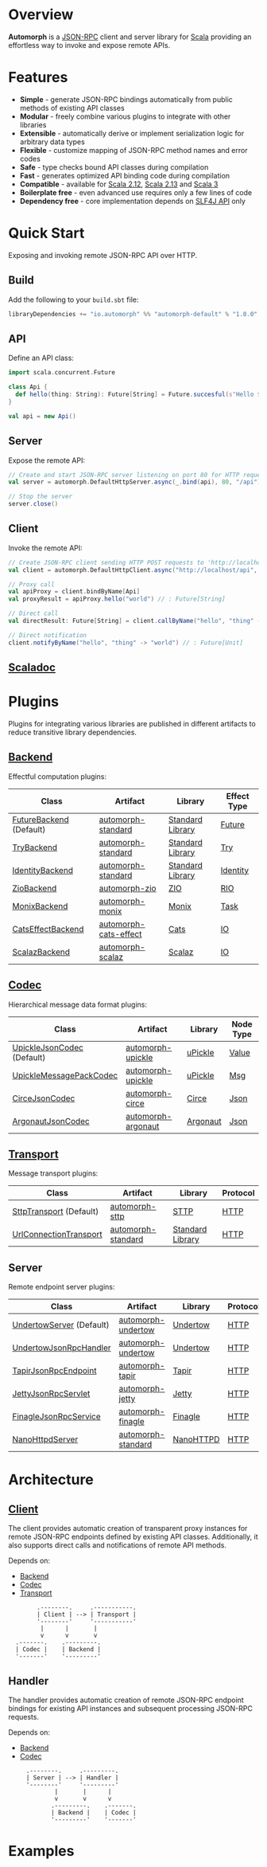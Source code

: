 # Overview

**Automorph** is a [JSON-RPC](https://www.jsonrpc.org/specification) client and server library for [Scala](https://www.scala-lang.org/) providing an effortless
way to invoke and expose remote APIs.

# Features

* **Simple** - generate JSON-RPC bindings automatically from public methods of existing API classes
* **Modular** - freely combine various plugins to integrate with other libraries
* **Extensible** - automatically derive or implement serialization logic for arbitrary data types
* **Flexible** - customize mapping of JSON-RPC method names and error codes
* **Safe** - type checks bound API classes during compilation
* **Fast** - generates optimized API binding code during compilation
* **Compatible** - available for [Scala 2.12](https://www.scala-lang.org/news/2.12.0/), [Scala 2.13](https://www.scala-lang.org/news/2.13.0)
  and [Scala 3](https://dotty.epfl.ch/)
* **Boilerplate free** - even advanced use requires only a few lines of code
* **Dependency free** - core implementation depends on [SLF4J API](http://www.slf4j.org/) only

# Quick Start

Exposing and invoking remote JSON-RPC API over HTTP.

## Build

Add the following to your `build.sbt` file:

```scala
libraryDependencies += "io.automorph" %% "automorph-default" % "1.0.0"
```

## API

Define an API class:

```scala
import scala.concurrent.Future

class Api {
  def hello(thing: String): Future[String] = Future.succesful(s"Hello $thing!")
}

val api = new Api()

```

## Server

Expose the remote API:

```scala
// Create and start JSON-RPC server listening on port 80 for HTTP requests with URL path '/api'
val server = automorph.DefaultHttpServer.async(_.bind(api), 80, "/api")

// Stop the server
server.close()
```

## Client

Invoke the remote API:

```scala
// Create JSON-RPC client sending HTTP POST requests to 'http://localhost/api'
val client = automorph.DefaultHttpClient.async("http://localhost/api", "POST")

// Proxy call
val apiProxy = client.bindByName[Api]
val proxyResult = apiProxy.hello("world") // : Future[String]

// Direct call
val directResult: Future[String] = client.callByName("hello", "thing" -> "world")

// Direct notification
client.notifyByName("hello", "thing" -> "world") // : Future[Unit]

```

## [Scaladoc](https://www.javadoc.io/doc/io.automorph/automorph-core_2.13/latest/)

# Plugins

Plugins for integrating various libraries are published in different artifacts to reduce transitive library dependencies.

## [Backend](https://www.javadoc.io/doc/io.automorph/automorph-spi_2.13/latest/automorph/spi/Backend.html)

Effectful computation plugins:

| Class | Artifact | Library | Effect Type |
| ---- | --- | --- | --- |
| [FutureBackend](https://www.javadoc.io/doc/io.automorph/automorph-standard_2.13/latest/automorph/backend/FutureBackend.html) (Default) | [automorph-standard](https://mvnrepository.com/artifact/io.automorph/automorph-standard) | [Standard Library](https://docs.scala-lang.org/overviews/core/futures.html) | [Future](https://www.scala-lang.org/api/current/scala/concurrent/Future.html) |
| [TryBackend](https://www.javadoc.io/doc/io.automorph/automorph-standard_2.13/latest/automorph/backend/TryBackend.html) | [automorph-standard](https://mvnrepository.com/artifact/io.automorph/automorph-standard) | [Standard Library](https://docs.scala-lang.org/overviews/scala-book/functional-error-handling.html) | [Try](https://www.scala-lang.org/api/2.13.6/scala/util/Try.html) |
| [IdentityBackend](https://www.javadoc.io/doc/io.automorph/automorph-standard_2.13/latest/automorph/backend/IdentityBackend.html) | [automorph-standard](https://mvnrepository.com/artifact/io.automorph/automorph-standard) | [Standard Library](https://www.scala-lang.org/) | [Identity](https://www.javadoc.io/doc/io.automorph/automorph-standard_2.13/latest/automorph/backend/IdentityBackend$$Identity.html) |
| [ZioBackend](https://www.javadoc.io/doc/io.automorph/automorph-zio_2.13/latest/automorph/backend/ZioBackend.html) | [automorph-zio](https://mvnrepository.com/artifact/io.automorph/automorph-zio) | [ZIO](https://zio.dev/) | [RIO](https://javadoc.io/doc/dev.zio/zio_2.13/latest/zio/RIO$.html) |
| [MonixBackend](https://www.javadoc.io/doc/io.automorph/automorph-monix_2.13/latest/automorph/backend/MonixBackend.html) | [automorph-monix](https://mvnrepository.com/artifact/io.automorph/automorph-monix) | [Monix](https://monix.io/) | [Task](https://monix.io/api/current/monix/eval/Task.html) |
| [CatsEffectBackend](https://www.javadoc.io/doc/io.automorph/automorph-cats-effect_2.13/latest/automorph/backend/CatsEffectBackend.html) | [automorph-cats-effect](https://mvnrepository.com/artifact/io.automorph/automorph-cats-effect) | [Cats](https://typelevel.org/cats-effect/) | [IO](https://www.javadoc.io/doc/org.typelevel/cats-effect_3/latest/cats/effect/IO.html) |
| [ScalazBackend](https://www.javadoc.io/doc/io.automorph/automorph-scalaz_2.13/latest/automorph/backend/ScalazBackend.html) | [automorph-scalaz](https://mvnrepository.com/artifact/io.automorph/automorph-scalaz) | [Scalaz](https://github.com/scalaz) | [IO](https://www.javadoc.io/doc/org.scalaz/scalaz_2.13/latest/scalaz/effect/IO.html) |

## [Codec](https://www.javadoc.io/doc/io.automorph/automorph-spi_2.13/latest/automorph/spi/Codec.html)

Hierarchical message data format plugins:

| Class | Artifact | Library | Node Type |
| ---- | --- | --- | --- |
| [UpickleJsonCodec](https://www.javadoc.io/doc/io.automorph/automorph-upickle_2.13/latest/automorph/codec/json/UpickleJsonCodec.html) (Default) | [automorph-upickle](https://mvnrepository.com/artifact/io.automorph/automorph-upickle) | [uPickle](https://github.com/com-lihaoyi/upickle) |[Value](http://com-lihaoyi.github.io/upickle/#uJson) |
| [UpickleMessagePackCodec](https://www.javadoc.io/doc/io.automorph/automorph-upickle_2.13/latest/automorph/codec/messagepack/UpickleMessagePackCodec.html) | [automorph-upickle](https://mvnrepository.com/artifact/io.automorph/automorph-upickle) | [uPickle](https://github.com/com-lihaoyi/upickle) |[Msg](http://com-lihaoyi.github.io/upickle/#uPack) |
| [CirceJsonCodec](https://www.javadoc.io/doc/io.automorph/automorph-circe_2.13/latest/automorph/codec/json/CirceJsonCodec.html) | [automorph-circe](https://mvnrepository.com/artifact/io.automorph/automorph-circe) | [Circe](https://circe.github.io/circe) |[Json](https://circe.github.io/circe/api/io/circe/Json.html) |
| [ArgonautJsonCodec](https://www.javadoc.io/doc/io.automorph/automorph-argonaut_2.13/latest/automorph/codec/json/ArgonautJsonCodec.html) | [automorph-argonaut](https://mvnrepository.com/artifact/io.automorph/automorph-argonaut) | [Argonaut](http://argonaut.io/doc/) |[Json](http://argonaut.io/scaladocs/#argonaut.Json) |

## [Transport](https://www.javadoc.io/doc/io.automorph/automorph-spi_2.13/latest/automorph/spi/Transport.html)

Message transport plugins:

| Class | Artifact | Library | Protocol |
| ---- | --- | --- | --- |
| [SttpTransport](https://www.javadoc.io/doc/io.automorph/automorph-sttp_2.13/latest/automorph/transport/http/SttpTransport.html) (Default) | [automorph-sttp](https://mvnrepository.com/artifact/io.automorph/automorph-sttp) | [STTP](https://sttp.softwaremill.com/en/latest/) |[HTTP](https://en.wikipedia.org/wiki/Hypertext_Transfer_Protocol) |
| [UrlConnectionTransport](https://www.javadoc.io/doc/io.automorph/automorph-standard_2.13/latest/automorph/transport/http/UrlConnectionTransport.html) | [automorph-standard](https://mvnrepository.com/artifact/io.automorph/automorph-standard) | [Standard Library](https://docs.oracle.com/javase/8/docs/api/java/net/HttpURLConnection.html) |[HTTP](https://en.wikipedia.org/wiki/Hypertext_Transfer_Protocol) |

## Server

Remote endpoint server plugins:

| Class | Artifact | Library | Protocol |
| ---- | --- | --- | --- |
| [UndertowServer](https://www.javadoc.io/doc/io.automorph/automorph-undertow_2.13/latest/automorph/server/http/UndertowServer.html) (Default) | [automorph-undertow](https://mvnrepository.com/artifact/io.automorph/automorph-undertow) | [Undertow](https://undertow.io/) |[HTTP](https://en.wikipedia.org/wiki/Hypertext_Transfer_Protocol) |
| [UndertowJsonRpcHandler](https://www.javadoc.io/doc/io.automorph/automorph-undertow_2.13/latest/automorph/server/http/UndertowJsonRpcHandler.html) | [automorph-undertow](https://mvnrepository.com/artifact/io.automorph/automorph-undertow) | [Undertow](https://undertow.io/) |[HTTP](https://en.wikipedia.org/wiki/Hypertext_Transfer_Protocol) |
| [TapirJsonRpcEndpoint](https://www.javadoc.io/doc/io.automorph/automorph-tapir_2.13/latest/automorph/server/http/TapirJsonRpcEndpoint.html) | [automorph-tapir](https://mvnrepository.com/artifact/io.automorph/automorph-tapir) | [Tapir](https://tapir.softwaremill.com/) |[HTTP](https://en.wikipedia.org/wiki/Hypertext_Transfer_Protocol) |
| [JettyJsonRpcServlet](https://www.javadoc.io/doc/io.automorph/automorph-jetty_2.13/latest/automorph/server/http/JettyJsonRpcServlet.html) | [automorph-jetty](https://mvnrepository.com/artifact/io.automorph/automorph-jetty) | [Jetty](https://www.eclipse.org/jetty/) |[HTTP](https://en.wikipedia.org/wiki/Hypertext_Transfer_Protocol) |
| [FinagleJsonRpcService](https://www.javadoc.io/doc/io.automorph/automorph-finagle_2.13/latest/automorph/server/http/FinagleJsonRpcService.html) | [automorph-finagle](https://mvnrepository.com/artifact/io.automorph/automorph-finagle) | [Finagle](https://twitter.github.io/finagle/) |[HTTP](https://en.wikipedia.org/wiki/Hypertext_Transfer_Protocol) |
| [NanoHttpdServer](https://www.javadoc.io/doc/io.automorph/automorph-standard_2.13/latest/automorph/server/http/NanoHttpdServer.html) | [automorph-standard](https://mvnrepository.com/artifact/io.automorph/automorph-standard) | [NanoHTTPD](https://github.com/NanoHttpd/nanohttpd) |[HTTP](https://en.wikipedia.org/wiki/Hypertext_Transfer_Protocol) |

# Architecture

## [Client](https://www.javadoc.io/doc/io.automorph/automorph-core_2.13/latest/automorph/Client.html)

The client provides automatic creation of transparent proxy instances for remote JSON-RPC endpoints defined by existing API classes. Additionally, it also
supports direct calls and notifications of remote API methods.

Depends on:
* [Backend](https://www.javadoc.io/doc/io.automorph/automorph-spi_2.13/latest/automorph/spi/Backend.html)
* [Codec](https://www.javadoc.io/doc/io.automorph/automorph-spi_2.13/latest/automorph/spi/Codec.html)
* [Transport](https://www.javadoc.io/doc/io.automorph/automorph-spi_2.13/latest/automorph/spi/Transport.html)


```
        .--------.     .-----------.
        | Client | --> | Transport |
        '--------'     '-----------'
         |      |       |
         v      v       v
  .-------.    .---------.
  | Codec |    | Backend |
  '-------'    '---------'
```

## Handler

The handler provides automatic creation of remote JSON-RPC endpoint bindings for existing API instances and subsequent processing JSON-RPC requests.

Depends on:
* [Backend](https://www.javadoc.io/doc/io.automorph/automorph-spi_2.13/latest/automorph/spi/Backend.html)
* [Codec](https://www.javadoc.io/doc/io.automorph/automorph-spi_2.13/latest/automorph/spi/Codec.html)

```
     .--------.     .---------.
     | Server | --> | Handler |
     '--------'     '---------'
             |       |      |
             v       v      v
            .---------.    .-------.
            | Backend |    | Codec |
            '---------'    '-------'
```

# Examples
